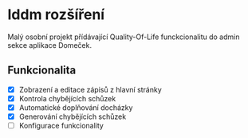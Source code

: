 # Iddm rozšíření

Malý osobní projekt přídávající Quality-Of-Life funckcionalitu do admin sekce aplikace Domeček.

## Funkcionalita

- [x] Zobrazení a editace zápisů z hlavní stránky
- [x] Kontrola chybějících schůzek
- [x] Automatické doplňování docházky
- [x] Generování chybějících schůzek
- [ ] Konfigurace funkcionality
